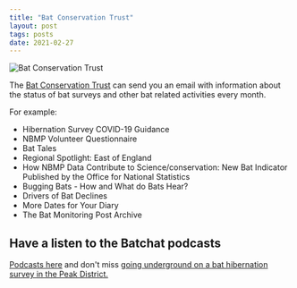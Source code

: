 ```yaml
---
title: "Bat Conservation Trust"
layout: post
tags: posts
date: 2021-02-27
---
```

![Bat Conservation Trust](https://ci3.googleusercontent.com/proxy/AAtR-HtuLi91I2amYUt1wK4qIm_ovZ79hzGL20jSKX3GxCPH0deC1HVRUATugrszqzHhpgbB74Hv_dlpJ017YFhdPqhJaa16c5h8oGClnR7o-iPiu50qO3PgizXFGSuJ_y1bjS99SPEVz7dHShy5wu7jbo08qRSShbk=s0-d-e1-ft#https://gallery.mailchimp.com/74f9f582daeaaab236cc1ebf0/images/9044dbe3-e056-42f1-b603-2aa419c363d1.jpg)

The [Bat Conservation Trust](https://www.bats.org.uk/) can send you an email with information about the status of bat surveys and other bat related activities every month. 

For example:

* Hibernation Survey COVID-19 Guidance
* NBMP Volunteer Questionnaire 
* Bat Tales
* Regional Spotlight: East of England
* How NBMP Data Contribute to Science/conservation: New Bat Indicator Published by the Office for National Statistics
* Bugging Bats - How and What do Bats Hear?
* Drivers of Bat Declines
* More Dates for Your Diary
* The Bat Monitoring Post Archive

## Have a listen to the Batchat podcasts

[Podcasts here](https://www.bats.org.uk/resources/batchat-the-bat-conservation-trust-podcast) and don't miss [going underground on a bat hibernation survey in the Peak District.](https://batchat.buzzsprout.com/680561/7325905-going-underground-on-a-hibernation-survey)
